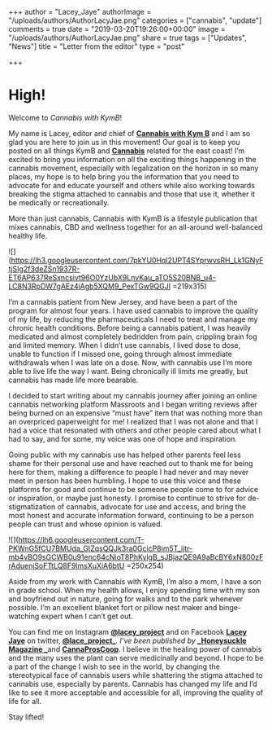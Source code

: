 +++
author = "Lacey_Jaye"
authorImage = "/uploads/authors/AuthorLacyJae.png"
categories = ["cannabis", "update"]
comments = true
date = "2019-03-20T19:26:00+00:00"
image = "/uploads/authors/AuthorLacyJae.png"
share = true
tags = ["Updates", "News"]
title = "Letter from the editor"
type = "post"

+++
# **High!**

Welcome to _Cannabis with KymB_!

My name is Lacey, editor and chief of [**Cannabis with Kym B**](https://cannabiswithkymb.com/) and I am so glad you are here to join us in this movement! Our goal is to keep you posted on all things KymB and [**Cannabis**](https://en.wikipedia.org/wiki/Cannabis) related for the east coast! I’m excited to bring you information on all the exciting things happening in the cannabis movement, especially with legalization on the horizon in so many places, my hope is to help bring you the information that you need to advocate for and educate yourself and others while also working towards breaking the stigma attached to cannabis and those that use it, whether it be medically or recreationally.

More than just cannabis, Cannabis with KymB is a lifestyle publication that mixes cannabis, CBD and wellness together for an all-around well-balanced healthy life. 

![](https://lh3.googleusercontent.com/7pkYU0HqI2UPT4SYprwvsRH_Lk1GNyFtjSIg2f3deZSn1937R-ET6AP637ReSxncsivt96O0YzUbX9LnvKau_aTO5S20BNB_u4-LC8N3RpDW7gAEz4iAgb5XQM9_PexTGw9QGJI =219x315)

I’m a cannabis patient from New Jersey, and have been a part of the program for almost four years. I have used cannabis to improve the quality of my life, by reducing the pharmaceuticals I need to treat and manage my chronic health conditions. Before being a cannabis patient, I was heavily medicated and almost completely bedridden from pain, crippling brain fog and limited memory. When I didn’t use cannabis, I lived dose to dose, unable to function if I missed one, going through almost immediate withdrawals when I was late on a dose. Now, with cannabis use I’m more able to live life the way I want. Being chronically ill limits me greatly, but cannabis has made life more bearable.

I decided to start writing about my cannabis journey after joining an online cannabis networking platform Massroots and I began writing reviews after being burned on an expensive “must have” item that was nothing more than an overpriced paperweight for me! I realized that I was not alone and that I had a voice that resonated with others and other people cared about what I had to say, and for some, my voice was one of hope and inspiration.

Going public with my cannabis use has helped other parents feel less shame for their personal use and have reached out to thank me for being here for them, making a difference to people I had never and may never meet in person has been humbling. I hope to use this voice and these platforms for good and continue to be someone people come to for advice or inspiration, or maybe just honesty. I promise to continue to strive for de-stigmatization of cannabis, advocate for use and access, and bring the most honest and accurate information forward, continuing to be a person people can trust and whose opinion is valued.  
  
![](https://lh6.googleusercontent.com/T-PKWnG5fCU7BMUda_GIZqsQQJk3ra0GcicP8im5T_ijtr-mb4vBO9sGCWB0u91enc64cNioT8PhKylgB_sJBjazQE9A9aBcBY6xN800zFrAduenjSoFTtLQ8F9lmsXuXiA6btU =250x254)

Aside from my work with Cannabis with KymB, I’m also a mom, I have a son in grade school. When my health allows, I enjoy spending time with my son and boyfriend out in nature, going for walks and to the park whenever possible. I’m an excellent blanket fort or pillow nest maker and binge-watching expert when I can’t get out.

You can find me on Instagram [**@lacey_project**](https://www.instagram.com/lacey_project/?hl=en) and on Facebook [**Lacey Jaye**](https://www.facebook.com/Laceyproject420/photos/) on twitter, [**@lace_project_**](https://twitter.com/lacey_project?lang=en)_. I’ve been published by_ [**_Honeysuckle Magazine _**](https://honeysucklemag.com/tag/lacey-jaye-yanelli/)and [**CannaProsCoop**](http://www.cannaproscoop.com/wordpress/). I believe in the healing power of cannabis and the many uses the plant can serve medicinally and beyond. I hope to be a part of the change I wish to see in the world, by changing the stereotypical face of cannabis users while shattering the stigma attached to cannabis use, especially by parents. Cannabis has changed my life and I’d like to see it more acceptable and accessible for all, improving the quality of life for all.

Stay lifted!